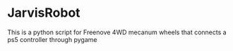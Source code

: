 # JarvisRobot
This is a python script for Freenove 4WD mecanum wheels that connects a ps5 controller through pygame 

